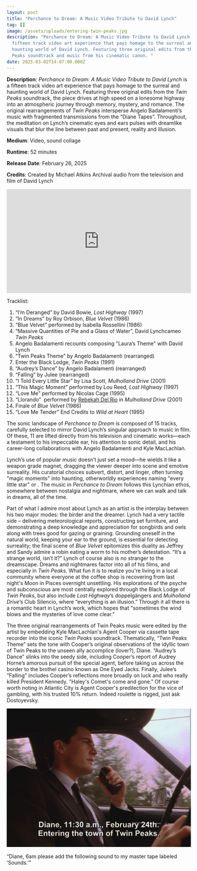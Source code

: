 ```yaml
---
layout: post
title: "Perchance to Dream: A Music Video Tribute to David Lynch"
tag: []
image: /assets/uploads/entering-twin-peaks.jpg
description: "Perchance to Dream: A Music Video Tribute to David Lynch is a
  fifteen track video art experience that pays homage to the surreal and
  haunting world of David Lynch. Featuring three original edits from the Twin
  Peaks soundtrack and music from his cinematic canon. "
date: 2025-03-02T14:07:00.000Z
---
```

**Description**:
*Perchance to Dream: A Music Video Tribute to David Lynch* is a fifteen track video art experience that pays homage to the surreal and haunting world of David Lynch. Featuring three original edits from the *Twin Peaks* soundtrack, the piece drives at high speed on a lonesome highway into an atmospheric journey through memory, mystery, and romance. The original rearrangements of *Twin Peaks* intersperse Angelo Badalamenti’s music with fragmented transmissions from the “Diane Tapes”. Throughout, the meditation on Lynch’s cinematic eyes and ears pulses with dreamlike visuals that blur the line between past and present, reality and illusion.

**Medium**: Video, sound collage

**Runtime**: 52 minutes

**Release Date**: February 26, 2025

**Credits**:
Created by Michael Atkins 
Archival audio from the television and film of David Lynch 

<div style="padding:56.25% 0 0 0;position:relative;"><iframe src="https://player.vimeo.com/video/1061825435?badge=0&amp;autopause=0&amp;player_id=0&amp;app_id=58479" frameborder="0" allow="autoplay; fullscreen; picture-in-picture; clipboard-write; encrypted-media" style="position:absolute;top:0;left:0;width:100%;height:100%;" title="Perchance to Dream: A Music Video Tribute to David Lynch"></iframe></div><script src="https://player.vimeo.com/api/player.js"></script>

Tracklist: 

1. “I’m Deranged” by David Bowie, *Lost Highway* (1997)
2. “In Dreams” by Roy Orbison, *Blue Velvet* (1986)
3. “Blue Velvet” performed by Isabella Rossellini (1986)
4. “Massive Quantities of Pie and a Glass of Water”, David Lynchcameo *Twin Peaks*
5. Angelo Badalamenti recounts composing "Laura’s Theme" with David Lynch 
6. “Twin Peaks Theme” by Angelo Badalamenti (rearranged)
7. Enter the Black Lodge, *Twin Peaks* (1991)
8. “Audrey’s Dance” by Angelo Badalamenti (rearranged)
9. “Falling” by Julee (rearranged) 
10. “I Told Every Little Star” by Lisa Scott, *Mulholland Drive* (2001)
11. “This Magic Moment” performed by Lou Reed, *Lost Highway* (1997)
12. “Love Me” performed by Nicolas Cage (1995)
13. “Llorando”  performed by [Rebekah Del Rio](https://en.wikipedia.org/wiki/Rebekah_Del_Rio) in *Mulholland Drive* (2001)
14. Finale of *Blue Velvet* (1986)
15. “Love Me Tender” End Credits to *Wild at Heart* (1995)

The sonic landscape of *Perchance to Dream* is composed of 15 tracks, carefully selected to mirror David Lynch’s singular approach to music in film. Of these, 11 are lifted directly from his television and cinematic works—each a testament to his impeccable ear, his attention to sonic detail, and his career-long collaborations with Angelo Badalamenti and Kyle MacLachlan.

Lynch’s use of popular music doesn’t just set a mood—he wields it like a weapon grade magnet, dragging the viewer deeper into scene and emotive surreality. His curatorial choices subvert, distort, and linger, often turning "magic moments" into haunting, otherworldly experiences naming "every little star" or . The music in *Perchance to Dream* follows this Lynchian ethos, somewhere between nostalgia and nightmare, where we can walk and talk in dreams, all of the time. 

Part of what I admire most about Lynch as an artist is the interplay between his two major modes: the birder and the dreamer. Lynch had a very tactile side – delivering meteorological reports, constructing set furniture, and demonstrating a deep knowledge and appreciation for songbirds and owls along with trees good for gazing or graining. Grounding oneself in the natural world, keeping your ear to the ground, is essential for detecting surreality; the final scene of *Blue Velvet* epitomizes this duality as Jeffrey and Sandy admire a robin eating a worm to his mother’s detestation. “It’s a strange world, isn’t it?” Lynch of course also is no stranger to the dreamscape. Dreams and nightmares factor into all of his films, and especially in *Twin Peaks*. What fun it is to realize you're living in a local community where everyone at the coffee shop is recovering from last night's Moon in Pisces overnight unsettling. His explorations of the psyche and subconscious are most centrally explored through the Black Lodge of *Twin Peaks*, but also include *Lost Highway*’s doppelgängers and *Mulholland Drive*’s Club Silencio, where “everything is an illusion.” Through it all there is a romantic heart in Lynch’s work, which hopes that "sometimes the wind blows and the mysteries of love come clear."

The three original rearrangements of Twin Peaks music were edited by the artist by embedding Kyle MacLachlan's Agent Cooper via cassette tape recorder into the iconic *Twin Peaks* soundtrack. Thematically, “Twin Peaks Theme” sets the tone with Cooper’s original observations of the idyllic town of Twin Peaks to the unseen ally accomplice (lover?), Diane. “Audrey’s Dance” slinks into the seedy side, including Cooper’s report of Audrey Horne’s amorous pursuit of the special agent, before taking us across the border to the brothel casino known as One Eyed Jacks. Finally, Julee’s “Falling” includes Cooper’s reflections more broadly on luck and who really killed President Kennedy. "Haley's Comet's come and gone." Of course worth noting in Atlantic City is Agent Cooper's predilection for the vice of gambling, with his trusted 10% return. Indeed roulette is rigged, just ask Dostoyevsky. 

![](/assets/uploads/entering-twin-peaks.jpg)

“Diane, 6am please add the following sound to my master tape labeled ‘Sounds.’”
